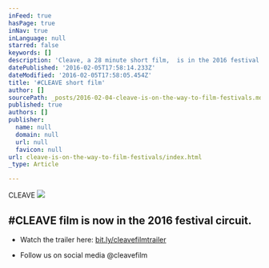 ```yaml
---
inFeed: true
hasPage: true
inNav: true
inLanguage: null
starred: false
keywords: []
description: 'Cleave, a 28 minute short film,  is in the 2016 festival circuit'
datePublished: '2016-02-05T17:58:14.233Z'
dateModified: '2016-02-05T17:58:05.454Z'
title: '#CLEAVE short film'
author: []
sourcePath: _posts/2016-02-04-cleave-is-on-the-way-to-film-festivals.md
published: true
authors: []
publisher:
  name: null
  domain: null
  url: null
  favicon: null
url: cleave-is-on-the-way-to-film-festivals/index.html
_type: Article

---
```

CLEAVE
![](https://s3-us-west-2.amazonaws.com/the-grid-img/p/5530e123f47f21ddf562cc4b3ea558fc138af86f.jpg)

## \#CLEAVE film is now in the 2016 festival circuit.

* Watch the trailer here: [bit.ly/cleavefilmtrailer ][0]

* Follow us on social media @cleavefilm 

[0]: bit.ly/cleavefilmtrailer
